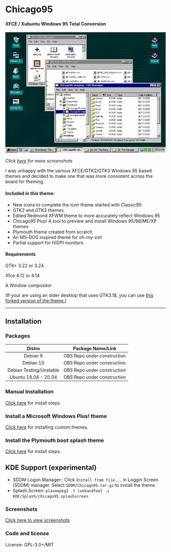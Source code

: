 # Chicago95
#### XFCE / Xubuntu Windows 95 Total Conversion

<p align="center">
<img src="Screenshots/Chicago95_Desktop.png" alt="Chicago95 Desktop"/>
</p>

*Click [here](Screenshots/SCREENSHOTS.md) for more screenshots*

I was unhappy with the various XFCE/GTK2/GTK3 Windows 95 based themes and decided to make one that was more consistent across the board for theming.

#### Included in this theme:

- New icons to complete the icon theme started with Classic95
- GTK2 and GTK3 themes
- Edited Redmond XFWM theme to more accurately reflect Windows 95
- Chicago95 Plus! A tool to preview and install Windows 95/98/ME/XP themes
- Plymouth theme created from scratch
- An MS-DOS inspired theme for oh-my-zsh
- Partial support for HiDPI monitors

#### Requirements

GTK+ 3.22 or 3.24

Xfce 4.12 or 4.14

A Window compositor

(If your are using an older desktop that uses GTK3.18, you can use [this forked version of the theme.](https://github.com/EMH-Mark-I/Chicago95-Custom-XUbuntu-16.04-))

-----

## Installation

### Packages

|Distro|Package Name/Link|
|:----:|:----:|
| Debian 9 | OBS Repo under construction |
| Debian 10 | OBS Repo under construction |
| Debian Testing/Unstable | OBS Repo under construction |
| Ubuntu 18.04 - 20.04 | OBS Repo under construction |

### Manual Installation
[Click here](INSTALL.md) for install steps.

### Install a Microsoft Windows Plus! theme
[Click here](Plus/README.MD) for installing custom themes.

### Install the Plymouth boot splash theme
[Click here](Plymouth/Readme.md) for install steps.

## KDE Support (experimental)
- SDDM Logon Manager:: Click `Install from file...` in Loggin Screen (SDDM) manager. Select `SDDM/Chicago95.tar.gz` to install the theme. 
- Splash Screen: `plasmapkg2 -t lookandfeel -i KDE/Splash/chicago95.splashscreen`

### Screenshots
[Click here to view screenshots](Screenshots/SCREENSHOTS.md)


### Code and license
License: GPL-3.0+/MIT

[obs-repo]: https://software.opensuse.org//download.html?project=home%3Abgstack15%3AChicago95&package=chicago95-theme-all